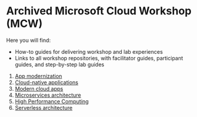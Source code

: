 # Archived Microsoft Cloud Workshop (MCW)
Here you will find: 
- How-to guides for delivering workshop and lab experiences
- Links to all workshop repositories, with facilitator guides, participant guides, and step-by-step lab guides 

1. [App modernization](https://github.com/adeelaleem/ExMCW/tree/main/MCW-App-modernization-microsoft-app-modernization-v2)
2. [Cloud-native applications](https://github.com/adeelaleem/ExMCW/tree/main/MCW-Cloud-native-applications-master)
3. [Modern cloud apps](https://github.com/adeelaleem/ExMCW/tree/main/MCW-Modern-cloud-apps)
4. [Microservices architecture](https://github.com/adeelaleem/ExMCW/tree/main/MCW-Microservices-architecture)
5. [High Performance Computing](https://github.com/adeelaleem/ExMCW/tree/main/MCW-High-Performance-Computing)
6. [Serverless architecture](https://github.com/adeelaleem/ExMCW/tree/main/MCW-Serverless-architecture)